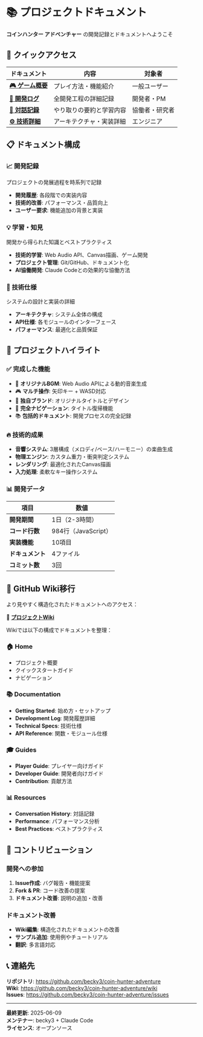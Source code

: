 # 📚 プロジェクトドキュメント

**コインハンター アドベンチャー** の開発記録とドキュメントへようこそ

## 🎯 クイックアクセス

| ドキュメント | 内容 | 対象者 |
|-------------|------|--------|
| **[🎮 ゲーム概要](../README.md)** | プレイ方法・機能紹介 | 一般ユーザー |
| **[📖 開発ログ](development-log.md)** | 全開発工程の詳細記録 | 開発者・PM |
| **[💬 対話記録](conversation-summary.md)** | やり取りの要約と学習内容 | 協働者・研究者 |
| **[⚙️ 技術詳細](technical-details.md)** | アーキテクチャ・実装詳細 | エンジニア |

## 📋 ドキュメント構成

### 📈 開発記録
プロジェクトの発展過程を時系列で記録

- **開発履歴**: 各段階での実装内容
- **技術的改善**: パフォーマンス・品質向上
- **ユーザー要求**: 機能追加の背景と実装

### 💡 学習・知見
開発から得られた知識とベストプラクティス

- **技術的学習**: Web Audio API、Canvas描画、ゲーム開発
- **プロジェクト管理**: Git/GitHub、ドキュメント化
- **AI協働開発**: Claude Codeとの効果的な協働方法

### 🔧 技術仕様
システムの設計と実装の詳細

- **アーキテクチャ**: システム全体の構成
- **API仕様**: 各モジュールのインターフェース
- **パフォーマンス**: 最適化と品質保証

## 🌟 プロジェクトハイライト

### ✅ 完成した機能
- 🎵 **オリジナルBGM**: Web Audio APIによる動的音楽生成
- 🎮 **マルチ操作**: 矢印キー + WASD対応
- 🎨 **独自ブランド**: オリジナルタイトルとデザイン
- 🔄 **完全ナビゲーション**: タイトル復帰機能
- 📚 **包括的ドキュメント**: 開発プロセスの完全記録

### 🔥 技術的成果
- **音響システム**: 3層構成（メロディ/ベース/ハーモニー）の楽曲生成
- **物理エンジン**: カスタム重力・衝突判定システム
- **レンダリング**: 最適化されたCanvas描画
- **入力処理**: 柔軟なキー操作システム

### 📊 開発データ
| 項目 | 数値 |
|------|------|
| **開発期間** | 1日（2-3時間） |
| **コード行数** | 984行（JavaScript） |
| **実装機能** | 10項目 |
| **ドキュメント** | 4ファイル |
| **コミット数** | 3回 |

## 🚀 GitHub Wiki移行

より見やすく構造化されたドキュメントへのアクセス：

**📖 [プロジェクトWiki](https://github.com/becky3/coin-hunter-adventure/wiki)**

Wikiでは以下の構成でドキュメントを整理：

### 🏠 Home
- プロジェクト概要
- クイックスタートガイド
- ナビゲーション

### 📚 Documentation
- **Getting Started**: 始め方・セットアップ
- **Development Log**: 開発履歴詳細
- **Technical Specs**: 技術仕様
- **API Reference**: 関数・モジュール仕様

### 🎓 Guides
- **Player Guide**: プレイヤー向けガイド
- **Developer Guide**: 開発者向けガイド
- **Contribution**: 貢献方法

### 📊 Resources
- **Conversation History**: 対話記録
- **Performance**: パフォーマンス分析
- **Best Practices**: ベストプラクティス

## 🤝 コントリビューション

### 開発への参加
1. **Issue作成**: バグ報告・機能提案
2. **Fork & PR**: コード改善の提案
3. **ドキュメント改善**: 説明の追加・改善

### ドキュメント改善
- **Wiki編集**: 構造化されたドキュメントの改善
- **サンプル追加**: 使用例やチュートリアル
- **翻訳**: 多言語対応

## 📞 連絡先

**リポジトリ**: https://github.com/becky3/coin-hunter-adventure  
**Wiki**: https://github.com/becky3/coin-hunter-adventure/wiki  
**Issues**: https://github.com/becky3/coin-hunter-adventure/issues

---

**最終更新**: 2025-06-09  
**メンテナー**: becky3 + Claude Code  
**ライセンス**: オープンソース